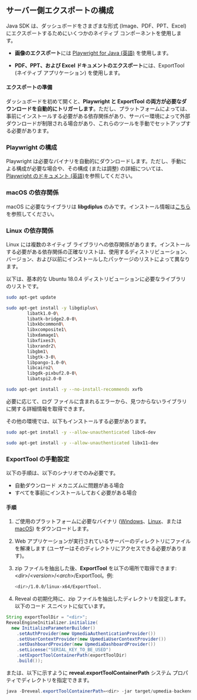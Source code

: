 ## サーバー側エクスポートの構成

Java SDK は、ダッシュボードをさまざまな形式 (Image、PDF、PPT、Excel) にエクスポートするためにいくつかのネイティブ コンポーネントを使用します。

- **画像のエクスポート**には [Playwright for Java (英語)](https://github.com/microsoft/playwright-java) を使用します。

- **PDF、PPT、および Excel ドキュメントのエクスポート**には、ExportTool (ネイティブ アプリケーション) を使用します。

#### エクスポートの準備

ダッシュボードを初めて開くと、**Playwright と ExportTool の両方が必要なダウンロードを自動的にトリガーします**。ただし、プラットフォームによっては、事前にインストールする必要がある依存関係があり、サーバー環境によって外部ダウンロードが制限される場合があり、これらのツールを手動でセットアップする必要があります。

### Playwright の構成
Playwright は必要なバイナリを自動的にダウンロードします。ただし、手動による構成が必要な場合や、その構成 (または調整) の詳細については、[Playwright のドキュメント (英語)](https://playwright.dev/java/docs/installation)を参照してください。

### macOS の依存関係

macOS に必要なライブラリは **libgdiplus** のみです。インストール情報は[こちら](https://docs.microsoft.com/ja-jp/dotnet/core/install/macos#libgdiplus)を参照してください。

### Linux の依存関係

Linux には複数のネイティブ ライブラリへの依存関係があります。インストールする必要がある依存関係の正確なリストは、使用するディストリビューション、バージョン、および以前にインストールしたパッケージのリストによって異なります。

以下は、基本的な Ubuntu 18.0.4 ディストリビューションに必要なライブラリのリストです。

```bash
sudo apt-get update

sudo apt-get install -y libgdiplus\
        libatk1.0-0\
        libatk-bridge2.0-0\
        libxkbcommon0\
        libxcomposite1\
        libxdamage1\
        libxfixes3\
        libxrandr2\
        libgbm1\
        libgtk-3-0\
        libpango-1.0-0\
        libcairo2\
        libgdk-pixbuf2.0-0\
        libatspi2.0-0    

sudo apt-get install -y --no-install-recommends xvfb 
```

必要に応じて、ログ ファイルに含まれるエラーから、見つからないライブラリに関する詳細情報を取得できます。

その他の環境では、以下もインストールする必要があります。

```bash
sudo apt-get install -y --allow-unauthenticated libc6-dev

sudo apt-get install -y --allow-unauthenticated libx11-dev
```

### ExportTool の手動設定

以下の手順は、以下のシナリオでのみ必要です。
- 自動ダウンロード メカニズムに問題がある場合
- すべてを事前にインストールしておく必要がある場合

#### 手順

1. ご使用のプラットフォームに必要なバイナリ ([Windows](https://download.infragistics.com/reveal/builds/sdk/java/ExportTool/1.0.0/win-x64.zip)、[Linux](https://download.infragistics.com/reveal/builds/sdk/java/ExportTool/1.0.0/linux-x64.zip)、または [macOS](https://download.infragistics.com/reveal/builds/sdk/java/ExportTool/1.0.0/osx-x64.zip)) をダウンロードします。
2. Web アプリケーションが実行されているサーバーのディレクトリにファイルを解凍します (ユーザーはそのディレクトリにアクセスできる必要があります)。
3. zip ファイルを抽出した後、**ExportTool** を以下の場所で取得できます: \<*dir*>/\<*version*>/\<*arch*>/ExportTool。例:
   ```bash
   <dir>/1.0.0/linux-x64/ExportTool.
   ```


4. Reveal の初期化時に、zip ファイルを抽出したディレクトリを設定します。以下のコード スニペットに似ています。

```java
String exportToolDir = "<dir>";
RevealEngineInitializer.initialize(
  new InitializeParameterBuilder()
    .setAuthProvider(new UpmediaAuthenticationProvider())
    .setUserContextProvider(new UpmediaUserContextProvider())
    .setDashboardProvider(new UpmediaDashboardProvider())
    .setLicense("SERIAL_KEY_TO_BE_USED")
    .setExportToolContainerPath(exportToolDir)
    .build());
```

または、以下に示すように **reveal.exportToolContainerPath** システム プロパティでディレクトリを指定できます。

```java
java -Dreveal.exportToolContainerPath=<dir> -jar target/upmedia-backend-spring.war
```
